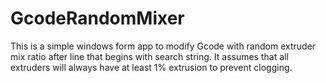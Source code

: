# GcodeRandomMixer
This is a simple windows form app to modify Gcode with random extruder mix ratio after line that begins with search string. 
It assumes that all extruders will always have at least 1% extrusion to prevent clogging. 
